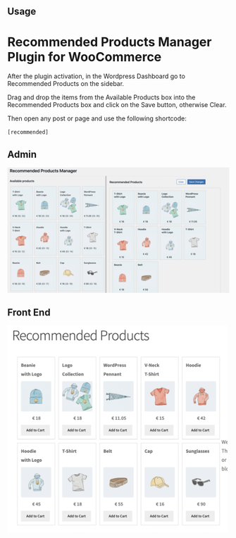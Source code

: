 ## Usage

<h1>Recommended Products Manager Plugin for WooCommerce</h1>

After the plugin activation, in the Wordpress Dashboard go to Recommended Products on the sidebar.

Drag and drop the items from the Available Products box into the Recommended Products box and click on the Save button, otherwise Clear.

Then open any post or page and use the following shortcode:

```bash
[recommended]
```

## Admin

<img src="images/manager.png" width="700">

## Front End

<img src="images/frontpage.png" width="500"><br>
